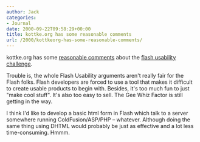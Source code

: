 ```yaml
---
author: Jack
categories:
- Journal
date: 2000-09-22T09:58:29+00:00
title: kottke.org has some reasonable comments
url: /2000/kottkeorg-has-some-reasonable-comments/
---
```


kottke.org has some [reasonable comments][1] about the [flash usability challenge][2].
  


Trouble is, the whole Flash Usability arguments aren't really fair for the Flash folks. Flash developers are forced to use a tool that makes it difficult to create usable products to begin with. Besides, it's too much fun to just "make cool stuff". It's also too easy to sell. The Gee Whiz Factor is still getting in the way.
  


I think I'd like to develop a basic html form in Flash which talk to a server somewhere running ColdFusion/ASP/PHP &#8211; whatever. Although doing the same thing using DHTML would probably be just as effective and a lot less time-consuming. Hmmm.

 [1]: http://www.kottke.org/plus/misc/flashusability_response.html "read kottke's comments"
 [2]: http://webword.com/flashusability.html "the flash usability challenge at webword.com"